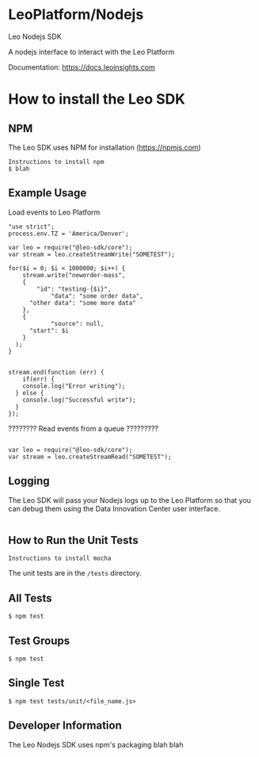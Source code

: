 LeoPlatform/Nodejs
===================

Leo Nodejs SDK

A nodejs interface to interact with the Leo Platform

Documentation: https://docs.leoinsights.com

How to install the Leo SDK
===================================

NPM
--------
The Leo SDK uses NPM for installation (https://npmjs.com)

```
Instructions to install npm
$ blah
```

Example Usage
-------------

Load events to Leo Platform
```
"use strict";
process.env.TZ = 'America/Denver';

var leo = require("@leo-sdk/core");
var stream = leo.createStreamWrite("SOMETEST");

for($i = 0; $i < 1000000; $i++) {
	stream.write("neworder-mass", 
  	{
    	"id": "testing-{$i}",
			"data": "some order data",
      "other data": "some more data"
    }, 
    {
			"source": null,
      "start": $i
    }
  );	
}


stream.end(function (err) {
	if(err) {
  	console.log("Error writing");
  } else {
  	console.log("Successful write");
  }
});

```

???????? Read events from a queue ?????????
```

var leo = require("@leo-sdk/core");
var stream = leo.createStreamRead("SOMETEST");
```

Logging
-------
The Leo SDK will pass your Nodejs logs up to the Leo Platform so that you can debug them using the Data Innovation Center user interface.

```

```


How to Run the Unit Tests
-------------------------

```
Instructions to install mocha
```

The unit tests are in the `/tests` directory.

All Tests
---------

```
$ npm test 
```

Test Groups
-----------
```
$ npm test 
```

Single Test 
-----------
```
$ npm test tests/unit/<file_name.js>
```

Developer Information
---------------------

The Leo Nodejs SDK uses npm's packaging blah blah
